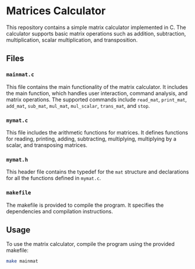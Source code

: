 # Matrices Calculator

This repository contains a simple matrix calculator implemented in C. The calculator supports basic matrix operations such as addition, subtraction, multiplication, scalar multiplication, and transposition.

## Files

### `mainmat.c`

This file contains the main functionality of the matrix calculator. It includes the main function, which handles user interaction, command analysis, and matrix operations. The supported commands include `read_mat`, `print_mat`, `add_mat`, `sub_mat`, `mul_mat`, `mul_scalar`, `trans_mat`, and `stop`.

### `mymat.c`

This file includes the arithmetic functions for matrices. It defines functions for reading, printing, adding, subtracting, multiplying, multiplying by a scalar, and transposing matrices.

### `mymat.h`

This header file contains the typedef for the `mat` structure and declarations for all the functions defined in `mymat.c`.

### `makefile`

The makefile is provided to compile the program. It specifies the dependencies and compilation instructions.

## Usage

To use the matrix calculator, compile the program using the provided makefile:

```bash
make mainmat
